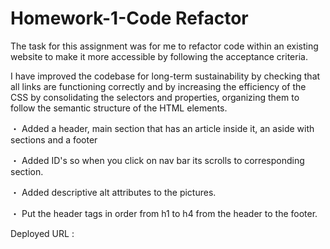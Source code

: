 # Homework-1-Code Refactor

The task for this assignment was for me to refactor code within an existing website to make it more accessible by following the acceptance criteria.

I have improved the codebase for long-term sustainability by checking that all links are functioning correctly and by increasing the efficiency of the CSS by consolidating the selectors and properties, organizing them to follow the semantic structure of the HTML elements.

・ Added a header, main section that has an article inside it, an aside with sections and a footer

・ Added ID's so when you click on nav bar its scrolls to corresponding section.

・ Added descriptive alt attributes to the pictures.

・ Put the header tags in order from h1 to h4 from the header to the footer.

Deployed URL : 
